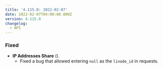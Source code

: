 ```yaml
---
title: '4.115.0: 2022-02-07'
date: 2022-02-07T04:00:00.000Z
version: 4.115.0
changelog:
  - API
---
```


### Fixed

* **IP Addresses Share** ([](https://www.linode.com/docs/api/networking/#ip-addresses-share)).
  * Fixed a bug that allowed entering `null` as the `linode_id` in requests.

